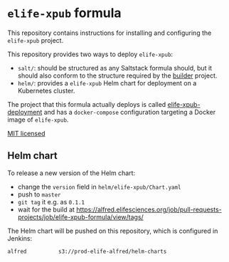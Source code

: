 # `elife-xpub` formula

This repository contains instructions for installing and configuring the `elife-xpub`
project.

This repository provides two ways to deploy `elife-xpub`:
- `salt/`: should be structured as any Saltstack formula should, but it 
should also conform to the structure required by the [builder](https://github.com/elifesciences/builder) 
project.
- `helm/`: provides a `elife-xpub` Helm chart for deployment on a Kubernetes cluster.

The project that this formula actually deploys is called [elife-xpub-deployment](https://github.com/elifesciences/elife-xpub-deployment) and has a `docker-compose` configuration targeting a Docker image of `elife-xpub`.

[MIT licensed](LICENCE.txt)

## Helm chart

To release a new version of the Helm chart:

- change the `version` field in `helm/elife-xpub/Chart.yaml`
- push to `master`
- `git tag` it e.g. as `0.1.1`
- wait for the build at https://alfred.elifesciences.org/job/pull-requests-projects/job/elife-xpub-formula/view/tags/

The Helm chart will be pushed on this repository, which is configured in Jenkins:

```
alfred          s3://prod-elife-alfred/helm-charts
```
